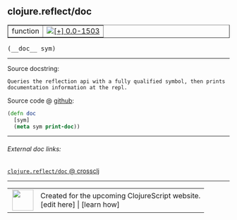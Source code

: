 ## clojure.reflect/doc



 <table border="1">
<tr>
<td>function</td>
<td><a href="https://github.com/cljsinfo/cljs-api-docs/tree/0.0-1503"><img valign="middle" alt="[+] 0.0-1503" title="Added in 0.0-1503" src="https://img.shields.io/badge/+-0.0--1503-lightgrey.svg"></a> </td>
</tr>
</table>


 <samp>
(__doc__ sym)<br>
</samp>

---





Source docstring:

```
Queries the reflection api with a fully qualified symbol, then prints
documentation information at the repl.
```


Source code @ [github](https://github.com/clojure/clojurescript/blob/r2301/src/cljs/clojure/reflect.cljs#L44-L48):

```clj
(defn doc
  [sym]
  (meta sym print-doc))
```

<!--
Repo - tag - source tree - lines:

 <pre>
clojurescript @ r2301
└── src
    └── cljs
        └── clojure
            └── <ins>[reflect.cljs:44-48](https://github.com/clojure/clojurescript/blob/r2301/src/cljs/clojure/reflect.cljs#L44-L48)</ins>
</pre>

-->

---



###### External doc links:

[`clojure.reflect/doc` @ crossclj](http://crossclj.info/fun/clojure.reflect.cljs/doc.html)<br>

---

 <table>
<tr><td>
<img valign="middle" align="right" width="48px" src="http://i.imgur.com/Hi20huC.png">
</td><td>
Created for the upcoming ClojureScript website.<br>
[edit here] | [learn how]
</td></tr></table>

[edit here]:https://github.com/cljsinfo/cljs-api-docs/blob/master/cljsdoc/clojure.reflect_doc.cljsdoc
[learn how]:https://github.com/cljsinfo/cljs-api-docs/wiki/cljsdoc-files

<!--

This information was too distracting to show to readers, but I'll leave it
commented here since it is helpful to:

- pretty-print the data used to generate this document
- and show how to retrieve that data



The API data for this symbol:

```clj
{:ns "clojure.reflect",
 :name "doc",
 :signature ["[sym]"],
 :history [["+" "0.0-1503"]],
 :type "function",
 :full-name-encode "clojure.reflect_doc",
 :source {:code "(defn doc\n  [sym]\n  (meta sym print-doc))",
          :title "Source code",
          :repo "clojurescript",
          :tag "r2301",
          :filename "src/cljs/clojure/reflect.cljs",
          :lines [44 48]},
 :full-name "clojure.reflect/doc",
 :docstring "Queries the reflection api with a fully qualified symbol, then prints\ndocumentation information at the repl."}

```

Retrieve the API data for this symbol:

```clj
;; from Clojure REPL
(require '[clojure.edn :as edn])
(-> (slurp "https://raw.githubusercontent.com/cljsinfo/cljs-api-docs/catalog/cljs-api.edn")
    (edn/read-string)
    (get-in [:symbols "clojure.reflect/doc"]))
```

-->
